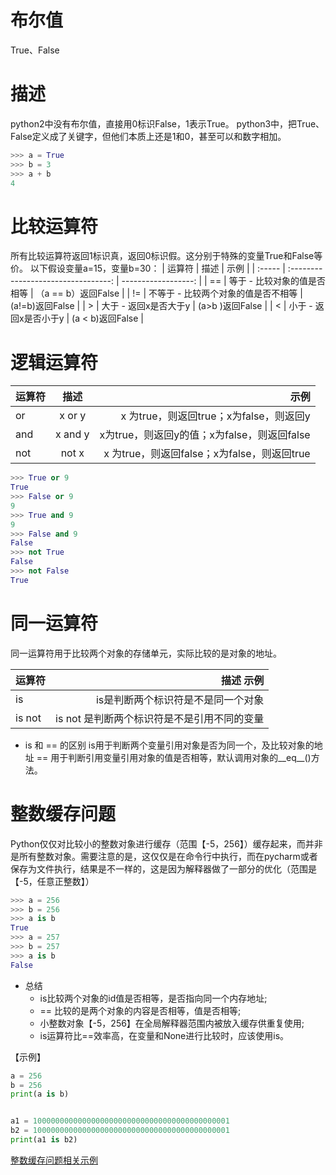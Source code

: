 # 布尔值
True、False

# 描述
python2中没有布尔值，直接用0标识False，1表示True。
python3中，把True、False定义成了关键字，但他们本质上还是1和0，甚至可以和数字相加。

```python
>>> a = True
>>> b = 3
>>> a + b
4
```
# 比较运算符
所有比较运算符返回1标识真，返回0标识假。这分别于特殊的变量True和False等价。
以下假设变量a=15，变量b=30：
| 运算符 |                描述                 |                示例 |
| :----- | :---------------------------------: | ------------------: |
| ==     |     等于 - 比较对象的值是否相等     | （a == b）返回False |
| !=     | 不等于 - 比较两个对象的值是否不相等 |     (a!=b)返回False |
| >      |        大于 - 返回x是否大于y        |     (a>b )返回False |
| <      |        小于 - 返回x是否小于y        |    (a < b)返回False |


# 逻辑运算符

| 运算符 |  描述   |                                        示例 |
| :----- | :-----: | ------------------------------------------: |
| or     | x or y  |     x 为true，则返回true；x为false，则返回y |
| and    | x and y | x为true，则返回y的值；x为false，则返回false |
| not    |  not x  | x 为true，则返回false；x为false，则返回true |

```python
>>> True or 9
True
>>> False or 9
9
>>> True and 9
9
>>> False and 9
False 
>>> not True
False
>>> not False
True
```

# 同一运算符
同一运算符用于比较两个对象的存储单元，实际比较的是对象的地址。

| 运算符 |  描述                                         示例 |
| :----- |  ------------------------------------------: |
| is     | is是判断两个标识符是不是同一个对象|
| is not    | is not 是判断两个标识符是不是引用不同的变量|

* is 和 == 的区别
is用于判断两个变量引用对象是否为同一个，及比较对象的地址
== 用于判断引用变量引用对象的值是否相等，默认调用对象的__eq__()方法。

# 整数缓存问题
Python仅仅对比较小的整数对象进行缓存（范围【-5，256】）缓存起来，而并非是所有整数对象。需要注意的是，这仅仅是在命令行中执行，而在pycharm或者保存为文件执行，结果是不一样的，这是因为解释器做了一部分的优化（范围是【-5，任意正整数】）

```python
>>> a = 256
>>> b = 256
>>> a is b
True
>>> a = 257
>>> b = 257
>>> a is b 
False
```

* 总结
  * is比较两个对象的id值是否相等，是否指向同一个内存地址;
  * == 比较的是两个对象的内容是否相等，值是否相等;
  * 小整数对象【-5，256】在全局解释器范围内被放入缓存供重复使用;
  * is运算符比==效率高，在变量和None进行比较时，应该使用is。
 
【示例】
```python
a = 256
b = 256
print(a is b)


a1 = 10000000000000000000000000000000000000000001
b2 = 10000000000000000000000000000000000000000001
print(a1 is b2)
```
[整数缓存问题相关示例](../1%20Python%20基础教程/code/example_12.py)
